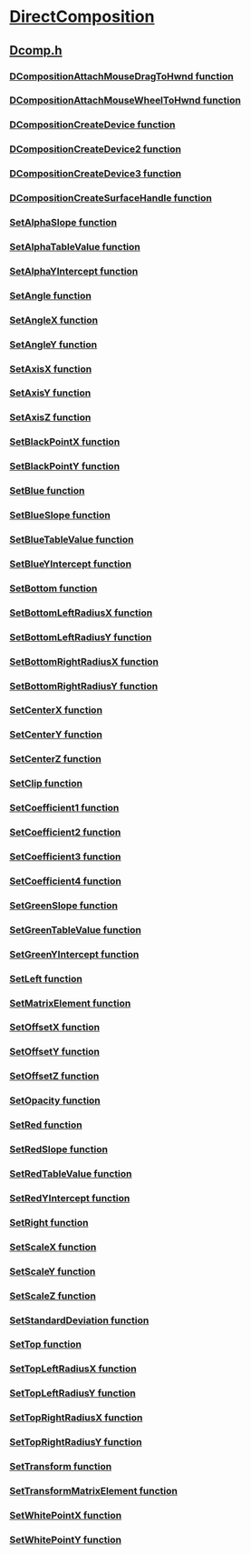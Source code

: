 # [DirectComposition](../_directcomp/index.md)
## [Dcomp.h](index.md)
### [DCompositionAttachMouseDragToHwnd function](../dcomp/nf-dcomp-dcompositionattachmousedragtohwnd.md)
### [DCompositionAttachMouseWheelToHwnd function](../dcomp/nf-dcomp-dcompositionattachmousewheeltohwnd.md)
### [DCompositionCreateDevice function](../dcomp/nf-dcomp-dcompositioncreatedevice.md)
### [DCompositionCreateDevice2 function](../dcomp/nf-dcomp-dcompositioncreatedevice2.md)
### [DCompositionCreateDevice3 function](../dcomp/nf-dcomp-dcompositioncreatedevice3.md)
### [DCompositionCreateSurfaceHandle function](../dcomp/nf-dcomp-dcompositioncreatesurfacehandle.md)
### [SetAlphaSlope function](../dcomp/nf-dcomp-setalphaslope.md)
### [SetAlphaTableValue function](../dcomp/nf-dcomp-setalphatablevalue.md)
### [SetAlphaYIntercept function](../dcomp/nf-dcomp-setalphayintercept.md)
### [SetAngle function](../dcomp/nf-dcomp-setangle.md)
### [SetAngleX function](../dcomp/nf-dcomp-setanglex.md)
### [SetAngleY function](../dcomp/nf-dcomp-setangley.md)
### [SetAxisX function](../dcomp/nf-dcomp-setaxisx.md)
### [SetAxisY function](../dcomp/nf-dcomp-setaxisy.md)
### [SetAxisZ function](../dcomp/nf-dcomp-setaxisz.md)
### [SetBlackPointX function](../dcomp/nf-dcomp-setblackpointx.md)
### [SetBlackPointY function](../dcomp/nf-dcomp-setblackpointy.md)
### [SetBlue function](../dcomp/nf-dcomp-setblue.md)
### [SetBlueSlope function](../dcomp/nf-dcomp-setblueslope.md)
### [SetBlueTableValue function](../dcomp/nf-dcomp-setbluetablevalue.md)
### [SetBlueYIntercept function](../dcomp/nf-dcomp-setblueyintercept.md)
### [SetBottom function](../dcomp/nf-dcomp-setbottom.md)
### [SetBottomLeftRadiusX function](../dcomp/nf-dcomp-setbottomleftradiusx.md)
### [SetBottomLeftRadiusY function](../dcomp/nf-dcomp-setbottomleftradiusy.md)
### [SetBottomRightRadiusX function](../dcomp/nf-dcomp-setbottomrightradiusx.md)
### [SetBottomRightRadiusY function](../dcomp/nf-dcomp-setbottomrightradiusy.md)
### [SetCenterX function](../dcomp/nf-dcomp-setcenterx.md)
### [SetCenterY function](../dcomp/nf-dcomp-setcentery.md)
### [SetCenterZ function](../dcomp/nf-dcomp-setcenterz.md)
### [SetClip function](../dcomp/nf-dcomp-setclip.md)
### [SetCoefficient1 function](../dcomp/nf-dcomp-setcoefficient1.md)
### [SetCoefficient2 function](../dcomp/nf-dcomp-setcoefficient2.md)
### [SetCoefficient3 function](../dcomp/nf-dcomp-setcoefficient3.md)
### [SetCoefficient4 function](../dcomp/nf-dcomp-setcoefficient4.md)
### [SetGreenSlope function](../dcomp/nf-dcomp-setgreenslope.md)
### [SetGreenTableValue function](../dcomp/nf-dcomp-setgreentablevalue.md)
### [SetGreenYIntercept function](../dcomp/nf-dcomp-setgreenyintercept.md)
### [SetLeft function](../dcomp/nf-dcomp-setleft.md)
### [SetMatrixElement function](../dcomp/nf-dcomp-setmatrixelement.md)
### [SetOffsetX function](../dcomp/nf-dcomp-setoffsetx.md)
### [SetOffsetY function](../dcomp/nf-dcomp-setoffsety.md)
### [SetOffsetZ function](../dcomp/nf-dcomp-setoffsetz.md)
### [SetOpacity function](../dcomp/nf-dcomp-setopacity.md)
### [SetRed function](../dcomp/nf-dcomp-setred.md)
### [SetRedSlope function](../dcomp/nf-dcomp-setredslope.md)
### [SetRedTableValue function](../dcomp/nf-dcomp-setredtablevalue.md)
### [SetRedYIntercept function](../dcomp/nf-dcomp-setredyintercept.md)
### [SetRight function](../dcomp/nf-dcomp-setright.md)
### [SetScaleX function](../dcomp/nf-dcomp-setscalex.md)
### [SetScaleY function](../dcomp/nf-dcomp-setscaley.md)
### [SetScaleZ function](../dcomp/nf-dcomp-setscalez.md)
### [SetStandardDeviation function](../dcomp/nf-dcomp-setstandarddeviation.md)
### [SetTop function](../dcomp/nf-dcomp-settop.md)
### [SetTopLeftRadiusX function](../dcomp/nf-dcomp-settopleftradiusx.md)
### [SetTopLeftRadiusY function](../dcomp/nf-dcomp-settopleftradiusy.md)
### [SetTopRightRadiusX function](../dcomp/nf-dcomp-settoprightradiusx.md)
### [SetTopRightRadiusY function](../dcomp/nf-dcomp-settoprightradiusy.md)
### [SetTransform function](../dcomp/nf-dcomp-settransform.md)
### [SetTransformMatrixElement function](../dcomp/nf-dcomp-settransformmatrixelement.md)
### [SetWhitePointX function](../dcomp/nf-dcomp-setwhitepointx.md)
### [SetWhitePointY function](../dcomp/nf-dcomp-setwhitepointy.md)
